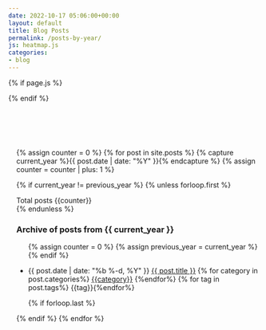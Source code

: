 ```yaml
---
date: 2022-10-17 05:06:00+00:00
layout: default
title: Blog Posts
permalink: /posts-by-year/
js: heatmap.js
categories:
- blog
---
```

{% if page.js %}
  <script src="/assets/js/{{ page.js }}"></script>
{% endif %}

<div class="content" style="padding-top: 4rem;margin-left: 1rem;">
  <!-- experimental heatmap-->
  <div class="heatmap">
    <div id="commit-graph" class="grid"></div>
  </div>

{% assign counter = 0 %}
{% for post in site.posts %}
  {% capture current_year %}{{ post.date | date: "%Y" }}{% endcapture %}
  {% assign counter = counter | plus: 1 %}
  
  {% if current_year != previous_year %}
    {% unless forloop.first %}
      <div class="tag is-danger"> Total posts {{counter}}</div>
      </ul>
    {% endunless %}
    <h3>Archive of posts from {{ current_year }}</h3>
    <ul>
    {% assign counter = 0 %}
    {% assign previous_year = current_year %}
  {% endif %}
  
  <li>
    <span class="post-date">{{ post.date | date: "%b %-d, %Y" }}</span>
    <a href="{{ post.url | relative_url }}">{{ post.title }}</a>
    {% for category in post.categories%} <span class="tag is-primary"><a href="/index.html#{{ category | slugify }}">{{category}}</a></span> {%endfor%}
    {% for tag in post.tags%} <span class="tag is-secondary">{{tag}}</span>{%endfor%}
  </li>

  {% if forloop.last %}
    </ul>
  {% endif %}
{% endfor %}
</div>


